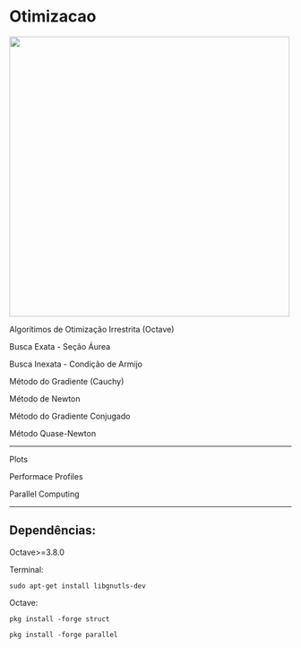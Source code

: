 # Otimizacao
<img src="https://image.ibb.co/fqCkE5/gradiente2.jpg" width="500">

Algorítimos de Otimização Irrestrita (Octave)

Busca Exata - Seção Áurea 

Busca Inexata - Condição de Armijo 

Método do Gradiente (Cauchy)

Método de Newton

Método do Gradiente Conjugado

Método Quase-Newton

---------------------------------

Plots

Performace Profiles

Parallel Computing 

---------------------------------

## Dependências:

Octave>=3.8.0

Terminal:

	sudo apt-get install libgnutls-dev

Octave:

	pkg install -forge struct

	pkg install -forge parallel


